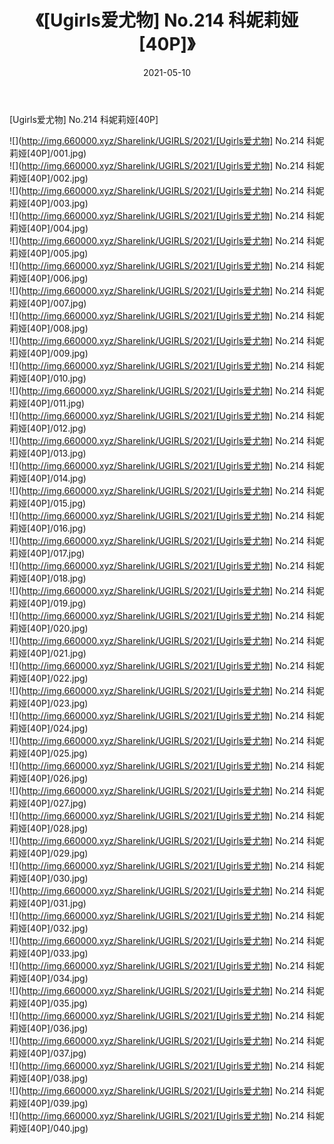 ﻿---
layout: post
title:  《[Ugirls爱尤物] No.214 科妮莉娅[40P]》
date:   2021-05-10
img: http://img.660000.xyz/Sharelink/UGIRLS/2021/[Ugirls爱尤物] No.214 科妮莉娅[40P]/000.jpg
categories: [美女, 清纯, 唯美]
---

[Ugirls爱尤物] No.214 科妮莉娅[40P]

  ![](http://img.660000.xyz/Sharelink/UGIRLS/2021/[Ugirls爱尤物] No.214 科妮莉娅[40P]/001.jpg) <br> ![](http://img.660000.xyz/Sharelink/UGIRLS/2021/[Ugirls爱尤物] No.214 科妮莉娅[40P]/002.jpg) <br> ![](http://img.660000.xyz/Sharelink/UGIRLS/2021/[Ugirls爱尤物] No.214 科妮莉娅[40P]/003.jpg) <br> ![](http://img.660000.xyz/Sharelink/UGIRLS/2021/[Ugirls爱尤物] No.214 科妮莉娅[40P]/004.jpg) <br> ![](http://img.660000.xyz/Sharelink/UGIRLS/2021/[Ugirls爱尤物] No.214 科妮莉娅[40P]/005.jpg) <br> ![](http://img.660000.xyz/Sharelink/UGIRLS/2021/[Ugirls爱尤物] No.214 科妮莉娅[40P]/006.jpg) <br> ![](http://img.660000.xyz/Sharelink/UGIRLS/2021/[Ugirls爱尤物] No.214 科妮莉娅[40P]/007.jpg) <br> ![](http://img.660000.xyz/Sharelink/UGIRLS/2021/[Ugirls爱尤物] No.214 科妮莉娅[40P]/008.jpg) <br> ![](http://img.660000.xyz/Sharelink/UGIRLS/2021/[Ugirls爱尤物] No.214 科妮莉娅[40P]/009.jpg) <br> ![](http://img.660000.xyz/Sharelink/UGIRLS/2021/[Ugirls爱尤物] No.214 科妮莉娅[40P]/010.jpg) <br> ![](http://img.660000.xyz/Sharelink/UGIRLS/2021/[Ugirls爱尤物] No.214 科妮莉娅[40P]/011.jpg) <br> ![](http://img.660000.xyz/Sharelink/UGIRLS/2021/[Ugirls爱尤物] No.214 科妮莉娅[40P]/012.jpg) <br> ![](http://img.660000.xyz/Sharelink/UGIRLS/2021/[Ugirls爱尤物] No.214 科妮莉娅[40P]/013.jpg) <br> ![](http://img.660000.xyz/Sharelink/UGIRLS/2021/[Ugirls爱尤物] No.214 科妮莉娅[40P]/014.jpg) <br> ![](http://img.660000.xyz/Sharelink/UGIRLS/2021/[Ugirls爱尤物] No.214 科妮莉娅[40P]/015.jpg) <br> ![](http://img.660000.xyz/Sharelink/UGIRLS/2021/[Ugirls爱尤物] No.214 科妮莉娅[40P]/016.jpg) <br> ![](http://img.660000.xyz/Sharelink/UGIRLS/2021/[Ugirls爱尤物] No.214 科妮莉娅[40P]/017.jpg) <br> ![](http://img.660000.xyz/Sharelink/UGIRLS/2021/[Ugirls爱尤物] No.214 科妮莉娅[40P]/018.jpg) <br> ![](http://img.660000.xyz/Sharelink/UGIRLS/2021/[Ugirls爱尤物] No.214 科妮莉娅[40P]/019.jpg) <br> ![](http://img.660000.xyz/Sharelink/UGIRLS/2021/[Ugirls爱尤物] No.214 科妮莉娅[40P]/020.jpg) <br> ![](http://img.660000.xyz/Sharelink/UGIRLS/2021/[Ugirls爱尤物] No.214 科妮莉娅[40P]/021.jpg) <br> ![](http://img.660000.xyz/Sharelink/UGIRLS/2021/[Ugirls爱尤物] No.214 科妮莉娅[40P]/022.jpg) <br> ![](http://img.660000.xyz/Sharelink/UGIRLS/2021/[Ugirls爱尤物] No.214 科妮莉娅[40P]/023.jpg) <br> ![](http://img.660000.xyz/Sharelink/UGIRLS/2021/[Ugirls爱尤物] No.214 科妮莉娅[40P]/024.jpg) <br> ![](http://img.660000.xyz/Sharelink/UGIRLS/2021/[Ugirls爱尤物] No.214 科妮莉娅[40P]/025.jpg) <br> ![](http://img.660000.xyz/Sharelink/UGIRLS/2021/[Ugirls爱尤物] No.214 科妮莉娅[40P]/026.jpg) <br> ![](http://img.660000.xyz/Sharelink/UGIRLS/2021/[Ugirls爱尤物] No.214 科妮莉娅[40P]/027.jpg) <br> ![](http://img.660000.xyz/Sharelink/UGIRLS/2021/[Ugirls爱尤物] No.214 科妮莉娅[40P]/028.jpg) <br> ![](http://img.660000.xyz/Sharelink/UGIRLS/2021/[Ugirls爱尤物] No.214 科妮莉娅[40P]/029.jpg) <br> ![](http://img.660000.xyz/Sharelink/UGIRLS/2021/[Ugirls爱尤物] No.214 科妮莉娅[40P]/030.jpg) <br> ![](http://img.660000.xyz/Sharelink/UGIRLS/2021/[Ugirls爱尤物] No.214 科妮莉娅[40P]/031.jpg) <br> ![](http://img.660000.xyz/Sharelink/UGIRLS/2021/[Ugirls爱尤物] No.214 科妮莉娅[40P]/032.jpg) <br> ![](http://img.660000.xyz/Sharelink/UGIRLS/2021/[Ugirls爱尤物] No.214 科妮莉娅[40P]/033.jpg) <br> ![](http://img.660000.xyz/Sharelink/UGIRLS/2021/[Ugirls爱尤物] No.214 科妮莉娅[40P]/034.jpg) <br> ![](http://img.660000.xyz/Sharelink/UGIRLS/2021/[Ugirls爱尤物] No.214 科妮莉娅[40P]/035.jpg) <br> ![](http://img.660000.xyz/Sharelink/UGIRLS/2021/[Ugirls爱尤物] No.214 科妮莉娅[40P]/036.jpg) <br> ![](http://img.660000.xyz/Sharelink/UGIRLS/2021/[Ugirls爱尤物] No.214 科妮莉娅[40P]/037.jpg) <br> ![](http://img.660000.xyz/Sharelink/UGIRLS/2021/[Ugirls爱尤物] No.214 科妮莉娅[40P]/038.jpg) <br> ![](http://img.660000.xyz/Sharelink/UGIRLS/2021/[Ugirls爱尤物] No.214 科妮莉娅[40P]/039.jpg) <br> ![](http://img.660000.xyz/Sharelink/UGIRLS/2021/[Ugirls爱尤物] No.214 科妮莉娅[40P]/040.jpg) <br>
